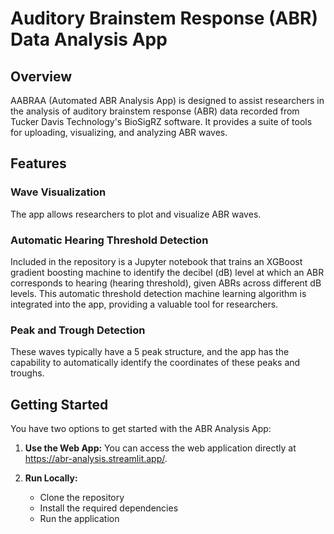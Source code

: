 # Auditory Brainstem Response (ABR) Data Analysis App

## Overview
AABRAA (Automated ABR Analysis App) is designed to assist researchers in the analysis of auditory brainstem response (ABR) data recorded from Tucker Davis Technology's BioSigRZ software. It provides a suite of tools for uploading, visualizing, and analyzing ABR waves.

## Features

### Wave Visualization
The app allows researchers to plot and visualize ABR waves. 

### Automatic Hearing Threshold Detection
Included in the repository is a Jupyter notebook that trains an XGBoost gradient boosting machine to identify the decibel (dB) level at which an ABR corresponds to hearing (hearing threshold), given ABRs across different dB levels. This automatic threshold detection machine learning algorithm is integrated into the app, providing a valuable tool for researchers.

### Peak and Trough Detection
These waves typically have a 5 peak structure, and the app has the capability to automatically identify the coordinates of these peaks and troughs.

## Getting Started

You have two options to get started with the ABR Analysis App:

1. **Use the Web App:** You can access the web application directly at https://abr-analysis.streamlit.app/.

2. **Run Locally:**
    - Clone the repository
    - Install the required dependencies
    - Run the application
